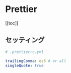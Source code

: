 # Prettier

[[toc]]

## セッティング

```yaml
# .prettierrc.yml

trailingComma: es5 # or all
singleQuote: true
```
